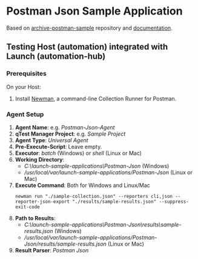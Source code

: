 # Postman Json Sample Application

Based on [archive-postman-sample](https://github.com/Tricentis-qTest/archive-postman-samples) repository and
[documentation](https://documentation.tricentis.com/qtest/od/en/content/launch/automation_host/universal_agent/parsers/integrate_postman_with_universal_agent.htm).

## Testing Host (automation) integrated with Launch (automation-hub)

### Prerequisites
On your Host:
1. Install [Newman](https://learning.postman.com/docs/collections/using-newman-cli/installing-running-newman/),
a command-line Collection Runner for Postman.


### Agent Setup
1. **Agent Name**: e.g. _Postman-Json-Agent_
2. **qTest Manager Project**: e.g. _Sample Project_
3. **Agent Type**: _Universal Agent_
4. **Pre-Execute-Script**: Leave empty.
5. **Executor**: _batch_ (Windows) or _shell_ (Linux or Mac)
6. **Working Directory**: 
   - _C:\launch-sample-applications\Postman-Json_ (Windows)
   - _/usr/local/var/launch-sample-applications/Postman-Json_ (Linux or Mac)
7. **Execute Command**: Both for Windows and Linux/Mac
    ```shell
    newman run "./sample-collection.json" --reporters cli,json --reporter-json-export "./results/sample-results.json" --suppress-exit-code
    ```
8. **Path to Results**:
   - _C:\launch-sample-applications\Postman-Json\results\sample-results.json_ (Windows)
   - _/usr/local/var/launch-sample-applications/Postman-Json/results/sample-results.json_ (Linux or Mac)
9. **Result Parser**: _Postman Json_